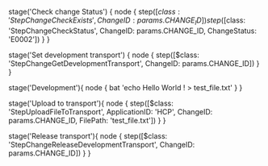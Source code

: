 stage('Check change Status') {
    node {
        step([$class: 'StepChangeCheckExists', ChangeID: params.CHANGE_ID])
        step([$class: 'StepChangeCheckStatus', ChangeID: params.CHANGE_ID, ChangeStatus: 'E0002'])
    }
}

stage('Set development transport') {
    node {
        step([$class: 'StepChangeGetDevelopmentTransport', ChangeID: params.CHANGE_ID])
    }
}

stage('Development'){
    node {
        bat 'echo Hello World ! > test_file.txt'
    }
}

stage('Upload to transport'){
    node {
        step([$class: 'StepUploadFileToTransport', ApplicationID: 'HCP', ChangeID: params.CHANGE_ID, FilePath: 'test_file.txt'])
    }
}

stage('Release transport'){
    node {
        step([$class: 'StepChangeReleaseDevelopmentTransport', ChangeID: params.CHANGE_ID])
    }
}
